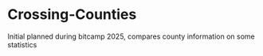 # Crossing-Counties
Initial planned during bitcamp 2025, compares county information on some statistics

